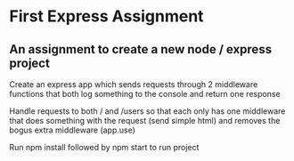 # First Express Assignment
## An assignment to create a new node / express project

Create an express app which sends requests through 2 middleware functions that both log something to the console and return one response 

Handle requests to both / and /users so that each only has one middleware that does something with the request (send simple html) and removes the bogus extra middleware (app.use) 

Run npm install followed by npm start to run project